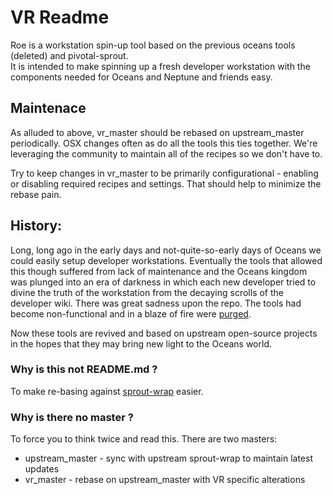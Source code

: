 # VR Readme

  Roe is a workstation spin-up tool based on the previous oceans tools (deleted) and pivotal-sprout.  
  It is intended to make spinning up a fresh developer workstation with the components needed for Oceans and Neptune and friends easy.


## Maintenace

  As alluded to above, vr_master should be rebased on upstream_master periodically.  OSX changes often as do all the tools this ties together.
  We're leveraging the community to maintain all of the recipes so we don't have to.  
  
  Try to keep changes in vr_master to be primarily configurational - enabling or disabling required recipes and settings.  That should 
  help to minimize the rebase pain.

## History:

  Long, long ago in the early days and not-quite-so-early days of Oceans we could easily setup developer workstations.  Eventually the 
  tools that allowed this though suffered from lack of maintenance and the Oceans kingdom was plunged into an era of darkness in which
  each new developer tried to divine the truth of the workstation from the decaying scrolls of the developer wiki.  There was great 
  sadness upon the repo.  The tools had become non-functional and in a blaze of fire were 
  [purged](https://github.com/VerticalResponse/Oceans/commit/6e689c1248e76169bb4ef1dd5a016b2d33c4b0e7).

  Now these tools are revived and based on upstream open-source projects in the hopes that they may bring new light to the Oceans world.


### Why is this not README.md ?

  To make re-basing against [sprout-wrap](https://github.com/pivotal-sprout/sprout-wrap) easier.

### Why is there no master ?
  
  To force you to think twice and read this.
  There are two masters:
  
  * upstream_master - sync with upstream sprout-wrap to maintain latest updates
  * vr_master       - rebase on upstream_master with VR specific alterations


